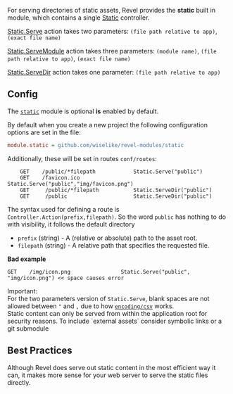 
For serving directories of static assets, Revel provides the **static** built in module,
which contains a single
[Static](https://godoc.org/github.com/wiselike/revel-modules/static/app/controllers#Static)
controller.  

[Static.Serve](https://godoc.org/github.com/wiselike/revel-modules/static/app/controllers#Static.Serve) action takes two parameters:
 `(file path relative to app)`, `(exact file name)`

[Static.ServeModule](https://godoc.org/github.com/wiselike/revel-modules/static/app/controllers#Static.ServeModule) action takes three parameters:
`(module name)`, `(file path relative to app)`, `(exact file name)`

[Static.ServeDir](https://godoc.org/github.com/wiselike/revel-modules/static/app/controllers#Static.ServeDir) action takes one parameter:
`(file path relative to app)`


## Config

The [`static`](https://godoc.org/github.com/wiselike/revel-modules/static/app/controllers) module
is optional **is** enabled by default. 

By default when you create a new project the following
configuration options are set in the file:

```ini
module.static = github.com/wiselike/revel-modules/static
```

Additionally, these will be set in routes `conf/routes`:

```
	GET    /public/*filepath            Static.Serve("public")
	GET    /favicon.ico                 Static.Serve("public","img/favicon.png")
    GET     /public/*filepath           Static.ServeDir("public")
    GET     /public                     Static.ServeDir("public")
```

The syntax used for defining
a route is `Controller.Action(prefix,filepath)`. So the word `public`
has nothing to do with visibility, it follows the default 
directory

* `prefix` (string) - A (relative or absolute) path to the asset root.
* `filepath` (string) - A relative path that specifies the requested file.

**Bad example**

	GET    /img/icon.png                Static.Serve("public", "img/icon.png") << space causes error

<div class="alert alert-warning">
Important:<br>For the two parameters version of <code>Static.Serve</code>, blank spaces are not allowed between
<code>"</code> and <code>,</code> due to how <a href="http://golang.org/pkg/encoding/csv/"><code>encoding/csv</code></a> works.
</div>
<div class="alert alert-danger">Static content can only be served from within the application root for security reasons. To include `external assets` consider symbolic links or a git submodule</div>

## Best Practices
Although Revel does serve out static content in the most efficient way it can, it 
makes more sense for your web server to serve the static files directly. 